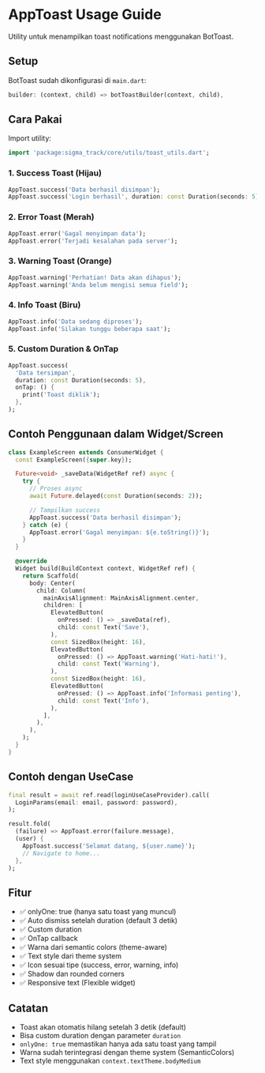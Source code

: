 # AppToast Usage Guide

Utility untuk menampilkan toast notifications menggunakan BotToast.

## Setup

BotToast sudah dikonfigurasi di `main.dart`:
```dart
builder: (context, child) => botToastBuilder(context, child),
```

## Cara Pakai

Import utility:
```dart
import 'package:sigma_track/core/utils/toast_utils.dart';
```

### 1. Success Toast (Hijau)
```dart
AppToast.success('Data berhasil disimpan');
AppToast.success('Login berhasil', duration: const Duration(seconds: 5));
```

### 2. Error Toast (Merah)
```dart
AppToast.error('Gagal menyimpan data');
AppToast.error('Terjadi kesalahan pada server');
```

### 3. Warning Toast (Orange)
```dart
AppToast.warning('Perhatian! Data akan dihapus');
AppToast.warning('Anda belum mengisi semua field');
```

### 4. Info Toast (Biru)
```dart
AppToast.info('Data sedang diproses');
AppToast.info('Silakan tunggu beberapa saat');
```

### 5. Custom Duration & OnTap
```dart
AppToast.success(
  'Data tersimpan',
  duration: const Duration(seconds: 5),
  onTap: () {
    print('Toast diklik');
  },
);
```

## Contoh Penggunaan dalam Widget/Screen

```dart
class ExampleScreen extends ConsumerWidget {
  const ExampleScreen({super.key});

  Future<void> _saveData(WidgetRef ref) async {
    try {
      // Proses async
      await Future.delayed(const Duration(seconds: 2));

      // Tampilkan success
      AppToast.success('Data berhasil disimpan');
    } catch (e) {
      AppToast.error('Gagal menyimpan: ${e.toString()}');
    }
  }

  @override
  Widget build(BuildContext context, WidgetRef ref) {
    return Scaffold(
      body: Center(
        child: Column(
          mainAxisAlignment: MainAxisAlignment.center,
          children: [
            ElevatedButton(
              onPressed: () => _saveData(ref),
              child: const Text('Save'),
            ),
            const SizedBox(height: 16),
            ElevatedButton(
              onPressed: () => AppToast.warning('Hati-hati!'),
              child: const Text('Warning'),
            ),
            const SizedBox(height: 16),
            ElevatedButton(
              onPressed: () => AppToast.info('Informasi penting'),
              child: const Text('Info'),
            ),
          ],
        ),
      ),
    );
  }
}
```

## Contoh dengan UseCase

```dart
final result = await ref.read(loginUseCaseProvider).call(
  LoginParams(email: email, password: password),
);

result.fold(
  (failure) => AppToast.error(failure.message),
  (user) {
    AppToast.success('Selamat datang, ${user.name}');
    // Navigate to home...
  },
);
```

## Fitur

- ✅ onlyOne: true (hanya satu toast yang muncul)
- ✅ Auto dismiss setelah duration (default 3 detik)
- ✅ Custom duration
- ✅ OnTap callback
- ✅ Warna dari semantic colors (theme-aware)
- ✅ Text style dari theme system
- ✅ Icon sesuai tipe (success, error, warning, info)
- ✅ Shadow dan rounded corners
- ✅ Responsive text (Flexible widget)

## Catatan

- Toast akan otomatis hilang setelah 3 detik (default)
- Bisa custom duration dengan parameter `duration`
- `onlyOne: true` memastikan hanya ada satu toast yang tampil
- Warna sudah terintegrasi dengan theme system (SemanticColors)
- Text style menggunakan `context.textTheme.bodyMedium`
